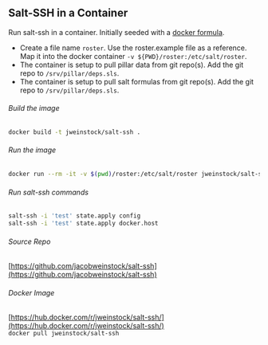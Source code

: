 ## Salt-SSH in a Container
Run salt-ssh in a container. Initially seeded with a [docker formula](https://github.com/salt-formulas/salt-formula-docker.git).
* Create a file name `roster`. Use the roster.example file as a reference. Map it into the docker container `-v ${PWD}/roster:/etc/salt/roster`.
* The container is setup to pull pillar data from git repo(s). Add the git repo to `/srv/pillar/deps.sls`.
* The container is setup to pull salt formulas from git repo(s). Add the git repo to `/srv/pillar/deps.sls`.

###### Build the image
```bash
docker build -t jweinstock/salt-ssh .
```
###### Run the image
```bash
docker run --rm -it -v $(pwd)/roster:/etc/salt/roster jweinstock/salt-ssh
```
###### Run salt-ssh commands
```sh
salt-ssh -i 'test' state.apply config
salt-ssh -i 'test' state.apply docker.host
```     

###### Source Repo
[https://github.com/jacobweinstock/salt-ssh](https://github.com/jacobweinstock/salt-ssh)

###### Docker Image
[https://hub.docker.com/r/jweinstock/salt-ssh/](https://hub.docker.com/r/jweinstock/salt-ssh/)    
`docker pull jweinstock/salt-ssh`
